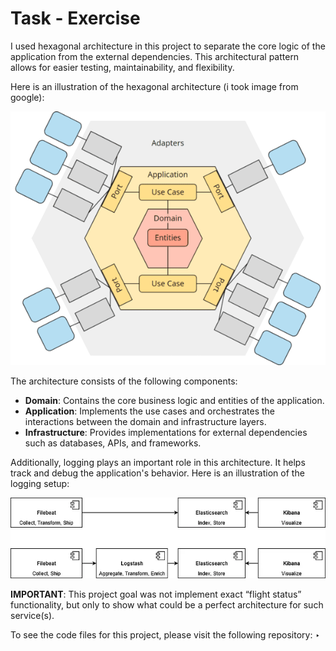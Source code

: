 # Task - Exercise

I used hexagonal architecture in this project to separate the core logic of the application from the external dependencies. This architectural pattern allows for easier testing, maintainability, and flexibility.

Here is an illustration of the hexagonal architecture (i took image from google):

![Readme/Untitled.png](Readme/Untitled.png)

The architecture consists of the following components:

- **Domain**: Contains the core business logic and entities of the application.
- **Application**: Implements the use cases and orchestrates the interactions between the domain and infrastructure layers.
- **Infrastructure**: Provides implementations for external dependencies such as databases, APIs, and frameworks.

Additionally, logging plays an important role in this architecture. It helps track and debug the application's behavior. Here is an illustration of the logging setup:

![Readme/Untitled%201.png](Readme/Untitled%201.png)

**IMPORTANT**: This project goal was not implement exact “flight status” functionality, but only to show what could be a perfect architecture for such service(s).

To see the code files for this project, please visit the following repository: ‣